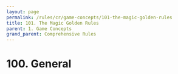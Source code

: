 ```yaml
---
layout: page
permalink: /rules/cr/game-concepts/101-the-magic-golden-rules
title: 101. The Magic Golden Rules
parent: 1. Game Concepts
grand_parent: Comprehensive Rules
---
```


# 100. General